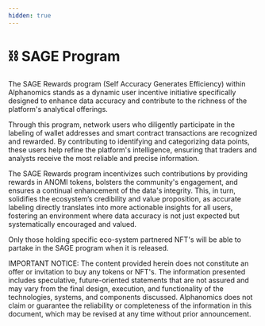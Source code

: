 ```yaml
---
hidden: true
---
```


# ⛓️ SAGE Program

The SAGE Rewards program (Self Accuracy Generates Efficiency) within Alphanomics stands as a dynamic user incentive initiative specifically designed to enhance data accuracy and contribute to the richness of the platform's analytical offerings.&#x20;

Through this program, network users who diligently participate in the labeling of wallet addresses and smart contract transactions are recognized and rewarded. By contributing to identifying and categorizing data points, these users help refine the platform's intelligence, ensuring that traders and analysts receive the most reliable and precise information.&#x20;

The SAGE Rewards program incentivizes such contributions by providing rewards in ANOMI tokens, bolsters the community's engagement, and ensures a continual enhancement of the data's integrity. This, in turn, solidifies the ecosystem’s credibility and value proposition, as accurate labeling directly translates into more actionable insights for all users, fostering an environment where data accuracy is not just expected but systematically encouraged and valued.

Only those holding specific eco-system partnered NFT's will be able to partake in the SAGE program when it is released.



















IMPORTANT NOTICE: The content provided herein does not constitute an offer or invitation to buy any tokens or NFT's. The information presented includes speculative, future-oriented statements that are not assured and may vary from the final design, execution, and functionality of the technologies, systems, and components discussed. Alphanomics does not claim or guarantee the reliability or completeness of the information in this document, which may be revised at any time without prior announcement.
